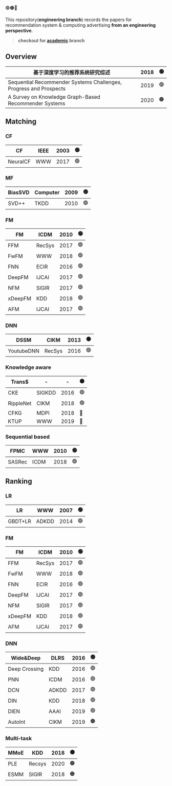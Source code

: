 🟢🟠🔴

This repository(**engineering branch**) records the papers for recommendation system & computing advertising **from an engineering perspective**.

> **checkout for [academic](https://github.com/nbsps/RS_CA_Papers/tree/master) branch**

## Overview

| 基于深度学习的推荐系统研究综述                               | 2018 | 🟢    |
| ------------------------------------------------------------ | ---- | ---- |
| Sequential Recommender Systems Challenges, Progress and Prospects | 2019 | 🟢    |
| A Survey on Knowledge Graph-Based Recommender Systems        | 2020 | 🟠    |

## Matching

### CF

| CF       | IEEE | 2003 | 🟢    |
| -------- | ---- | ---- | ---- |
| NeuralCF | WWW  | 2017 | 🟢    |

### MF

| BiasSVD | Computer | 2009 | 🟢    |
| ------- | -------- | ---- | ---- |
| SVD++   | TKDD     | 2010 | 🟢    |

### FM

| FM      | ICDM   | 2010 | 🟢    |
| ------- | ------ | ---- | ---- |
| FFM     | RecSys | 2017 | 🟢    |
| FwFM    | WWW    | 2018 | 🟢    |
| FNN     | ECIR   | 2016 | 🟢    |
| DeepFM  | IJCAI  | 2017 | 🟢    |
| NFM     | SIGIR  | 2017 | 🟢    |
| xDeepFM | KDD    | 2018 | 🟢    |
| AFM     | IJCAI  | 2017 | 🟢    |

### DNN

| DSSM       | CIKM   | 2013 | 🟠    |
| ---------- | ------ | ---- | ---- |
| YoutubeDNN | RecSys | 2016 | 🟢    |

### Knowledge aware

| Trans$    | -      | -    | 🟠    |
| --------- | ------ | ---- | ---- |
| CKE       | SIGKDD | 2016 | 🟢    |
| RippleNet | CIKM   | 2018 | 🟢    |
| CFKG      | MDPI   | 2018 | 🔴    |
| KTUP      | WWW    | 2019 | 🔴    |

### Sequential based

| FPMC   | WWW  | 2010 | 🟢    |
| ------ | ---- | ---- | ---- |
| SASRec | ICDM | 2018 | 🟢    |

## Ranking

### LR

| LR      | WWW   | 2007 | 🟢    |
| ------- | ----- | ---- | ---- |
| GBDT+LR | ADKDD | 2014 | 🟢    |

### FM

| FM      | ICDM   | 2010 | 🟢    |
| ------- | ------ | ---- | ---- |
| FFM     | RecSys | 2017 | 🟢    |
| FwFM    | WWW    | 2018 | 🟢    |
| FNN     | ECIR   | 2016 | 🟢    |
| DeepFM  | IJCAI  | 2017 | 🟢    |
| NFM     | SIGIR  | 2017 | 🟢    |
| xDeepFM | KDD    | 2018 | 🟢    |
| AFM     | IJCAI  | 2017 | 🟢    |

### DNN

| Wide&Deep     | DLRS  | 2016 | 🟢    |
| ------------- | ----- | ---- | ---- |
| Deep Crossing | KDD   | 2016 | 🟢    |
| PNN           | ICDM  | 2016 | 🟢    |
| DCN           | ADKDD | 2017 | 🟢    |
| DIN           | KDD   | 2018 | 🟢    |
| DIEN          | AAAI  | 2019 | 🟢    |
| AutoInt       | CIKM  | 2019 | 🟠    |

### Multi-task

| MMoE | KDD    | 2018 | 🟠    |
| ---- | ------ | ---- | ---- |
| PLE  | Recsys | 2020 | 🟠    |
| ESMM | SIGIR  | 2018 | 🟠    |

